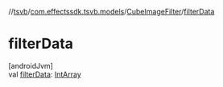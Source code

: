 //[tsvb](../../../index.md)/[com.effectssdk.tsvb.models](../index.md)/[CubeImageFilter](index.md)/[filterData](filter-data.md)

# filterData

[androidJvm]\
val [filterData](filter-data.md): [IntArray](https://kotlinlang.org/api/latest/jvm/stdlib/kotlin/-int-array/index.html)
